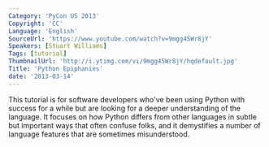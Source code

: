 ```yaml
---
Category: 'PyCon US 2013'
Copyright: 'CC'
Language: 'English'
SourceUrl: 'https://www.youtube.com/watch?v=9mgg45Wr8jY'
Speakers: [Stuart Williams]
Tags: [tutorial]
ThumbnailUrl: 'http://i.ytimg.com/vi/9mgg45Wr8jY/hqdefault.jpg'
Title: 'Python Epiphanies'
date: '2013-03-14'
---
```

This tutorial is for software developers who've been using Python with
success for a while but are looking for a deeper understanding of the
language.  It focuses on how Python differs from other languages in
subtle but important ways that often confuse folks, and it demystifies
a number of language features that are sometimes misunderstood.
